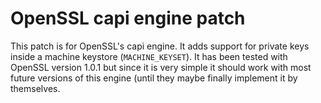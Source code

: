 OpenSSL capi engine patch
=========================

This patch is for OpenSSL's capi engine. It adds support for private keys
inside a machine keystore (`MACHINE_KEYSET`). It has been tested with 
OpenSSL version 1.0.1 but since it is very simple it should work with most 
future versions of this engine (until they maybe finally implement it by 
themselves.